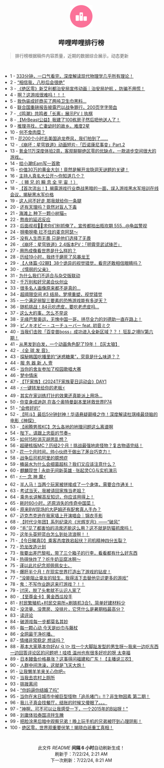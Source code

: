 <div align="center">
    <img src="./assets/icon_rank.png" alt="logo" />
    <h2>哔哩哔哩排行榜</h>
</div>

> 排行榜根据稿件内容质量，近期的数据综合展示，动态更新

<br />

<ul><li><span>1 - <a href=https://www.bilibili.com/BV1cz421i7k8>333分钟，一口气看完，深度解读现代物理学几乎所有理论！</a></span></li><li><span>2 - <a href=https://www.bilibili.com/BV1H142187Sv>“相信我，八秒后会很绝”</a></span></li><li><span>3 - <a href=https://www.bilibili.com/BV1im42137GG>《绝区零》新艾利都治安局宣传动画｜治安局护航 ，防骗不用慌！</a></span></li><li><span>4 - <a href=https://www.bilibili.com/BV13z421i75E>啊？这游戏很难吗！！！</a></span></li><li><span>5 - <a href=https://www.bilibili.com/BV1tr421K7Kv>我伪装成奸商买了两吨卫生巾黑料...</a></span></li><li><span>6 - <a href=https://www.bilibili.com/BV1xx4y1s7EK>联合国重磅报告披露巴以战争罪行，200页字字带血</a></span></li><li><span>7 - <a href=https://www.bilibili.com/BV1Tb421J7Tx>《鸣潮》共鸣者「长离」展示PV丨执棋</a></span></li><li><span>8 - <a href=https://www.bilibili.com/BV1XS411A77b>【MrBeast公益】我建了100栋房子然后把他送人了！</a></span></li><li><span>9 - <a href=https://www.bilibili.com/BV1y4421U72G>推理寻找，亡妻幼时的故乡。难度2星</a></span></li><li><span>10 - <a href=https://www.bilibili.com/BV1gE421w7DZ>何不食肉糜？</a></span></li><li><span>11 - <a href=https://www.bilibili.com/BV1oy411e7CR>花200个小时去美国追龙卷风，我们拍到了……</a></span></li><li><span>12 - <a href=https://www.bilibili.com/BV1Mb421J7Ho>《崩坏：星穹铁道》动画短片-「匹诺康尼事变」Part.2</a></span></li><li><span>13 - <a href=https://www.bilibili.com/BV1Zy411e7hq>氪金11万深度体验2周，客观聊聊绝区零的优缺点，一款进步空间很大的游戏。</a></span></li><li><span>14 - <a href=https://www.bilibili.com/BV1bz421i7yY>给小潮tEam写一首歌</a></span></li><li><span>15 - <a href=https://www.bilibili.com/BV1vy411i7cd>价值30万的黄金大剑！竟然是解开龙隐洞天谜题的关键！</a></span></li><li><span>16 - <a href=https://www.bilibili.com/BV1zi421h7Lw>主持人真名大公开～你知道几个？</a></span></li><li><span>17 - <a href=https://www.bilibili.com/BV1EM4m117nk>（ 狮 兄 的 瞬 息 全 宇 宙 ！）</a></span></li><li><span>18 - <a href=https://www.bilibili.com/BV1MX8ceHEn2>【首次流出！】揭露游戏行业商战黑暗的一面，误入游戏黑水军培训在线会议，揭秘黑水军价格</a></span></li><li><span>19 - <a href=https://www.bilibili.com/BV1Lw4m1k79Y>这人间不好走 那我就给你一条腿</a></span></li><li><span>20 - <a href=https://www.bilibili.com/BV1dy411e7sk>还有天理吗？竟然对盲人下毒</a></span></li><li><span>21 - <a href=https://www.bilibili.com/BV15i421a7yX>海滩上 种下一颗小树猫~</a></span></li><li><span>22 - <a href=https://www.bilibili.com/BV1UZ421T7BY>熬夜的延迟反应</a></span></li><li><span>23 - <a href=https://www.bilibili.com/BV1xU411U7Bw>后面叔叔👮‍♀️求你们别抓俺了，宣传都拍出瓶坎期 555...@龟兹警视</a></span></li><li><span>24 - <a href=https://www.bilibili.com/BV1dm421g7c1>呀嘞呀嘞 拦不住的麦克阿瑟～</a></span></li><li><span>25 - <a href=https://www.bilibili.com/BV1kT42167Li>没有人生而无畏 只是他们选择了无畏</a></span></li><li><span>26 - <a href=https://www.bilibili.com/BV1Tm42137LW>《崩坏：星穹铁道》2.4版本PV：「明霄竞武试锋芒」</a></span></li><li><span>27 - <a href=https://www.bilibili.com/BV1ry411e7dK>用热成像看世界是什么样的？</a></span></li><li><span>28 - <a href=https://www.bilibili.com/BV16E421w7w5>历经19小时，我终于磨死了风暴龙王</a></span></li><li><span>29 - <a href=https://www.bilibili.com/BV1cW42197HX>【人体篇-02期】38个诡异的视觉错觉，看完还敢相信眼睛吗？</a></span></li><li><span>30 - <a href=https://www.bilibili.com/BV1ff421v7nD>《懦弱的父亲》</a></span></li><li><span>31 - <a href=https://www.bilibili.com/BV1aH4y1c7ai>为什么我们不适合与杂交版联动</a></span></li><li><span>32 - <a href=https://www.bilibili.com/BV1n2421Z7R4>千万别和好兄弟合伙创业</a></span></li><li><span>33 - <a href=https://www.bilibili.com/BV1mh8Fe2Evm>很多名人画像原来都不是真的…</a></span></li><li><span>34 - <a href=https://www.bilibili.com/BV1Wm42137mA>超阈限空间 #3 结局，梦境重塑，视觉错觉</a></span></li><li><span>35 - <a href=https://www.bilibili.com/BV1qr421M73v>一个满足弱智三要素的恐怖游戏能有多逆天？</a></span></li><li><span>36 - <a href=https://www.bilibili.com/BV1Sw4m1k7Zk>随机挑战！84元吃虎皮，要吃老虎皮吗…</a></span></li><li><span>37 - <a href=https://www.bilibili.com/BV1gH4y1c7vP>这么大的事，怎么不早说</a></span></li><li><span>38 - <a href=https://www.bilibili.com/BV17H4y1c7e2>无缘巴黎奥运，无愧中国一哥，拼尽全力的刘德助一直在路上！</a></span></li><li><span>39 - <a href=https://www.bilibili.com/BV1BS411c7gd>ピノキオピー - ユーチューバー feat. 初音ミク</a></span></li><li><span>40 - <a href=https://www.bilibili.com/BV1pS42197hm>当我们击败「百变兽boss」成功进入全新区域？？！ 狂乱之境IV第六期！</a></span></li><li><span>41 - <a href=https://www.bilibili.com/BV18i421a7DG>从黑发到白发，一个动画角色配了19年！【灰太狼】</a></span></li><li><span>42 - <a href=https://www.bilibili.com/BV1KJ85eHEv8>《全 球 发 音》</a></span></li><li><span>43 - <a href=https://www.bilibili.com/BV11M4m117R4>探秘韩国吃播里的“迷惑糖果”，究竟是什么味道？？</a></span></li><li><span>44 - <a href=https://www.bilibili.com/BV1fz421q7ct>服 务 器 新 人 壹</a></span></li><li><span>45 - <a href=https://www.bilibili.com/BV1LZ421K7QW>当你的舍友参加了校园歌唱大赛</a></span></li><li><span>46 - <a href=https://www.bilibili.com/BV1nw4m1Y7XS>梦中情床</a></span></li><li><span>47 - <a href=https://www.bilibili.com/BV1H4421S7Fz>【TF家族】《2024TF家族夏日运动会》DAY1</a></span></li><li><span>48 - <a href=https://www.bilibili.com/BV1PS411w7DF>⚡一键转发给你的老板⚡</a></span></li><li><span>49 - <a href=https://www.bilibili.com/BV1jg8neQE96>其实在家训练打针的效果还真能派上用场…</a></span></li><li><span>50 - <a href=https://www.bilibili.com/BV1dS42197Dz>你变身成迪迦 在各个奥特曼副本里拯救世界P74</a></span></li><li><span>51 - <a href=https://www.bilibili.com/BV1DH4y1c7EA>“会修好的”</a></span></li><li><span>52 - <a href=https://www.bilibili.com/BV1ZM4m1y7SG>【阿斗】最后5分钟封神！华语悬疑巅峰之作！深度解读杜琪峰最烧脑的电影《神探》</a></span></li><li><span>53 - <a href=https://www.bilibili.com/BV1kZ421N7BL>【闹腾男孩KC】怎么各地的地理问题这么离谱啊</a></span></li><li><span>54 - <a href=https://www.bilibili.com/BV1TH4y1c7ML>陛下，请跟上忠臣的节奏~</a></span></li><li><span>55 - <a href=https://www.bilibili.com/BV1m4421Z7gc>如何15秒消灭胡思乱想？</a></span></li><li><span>56 - <a href=https://www.bilibili.com/BV1H1421t7mT>超硬核版MC？历经2个月！挑战最强地底怪物？复古物语完结！</a></span></li><li><span>57 - <a href=https://www.bilibili.com/BV1xW421R74Y>花一个月时间，帅小伙终于做出了茅台巧克力！</a></span></li><li><span>58 - <a href=https://www.bilibili.com/BV1wW421R7gi>战争后司机阿里的臆想症</a></span></li><li><span>59 - <a href=https://www.bilibili.com/BV15m421G72a>桶装水为什么会细菌超标？我们又应该注意什么？</a></span></li><li><span>60 - <a href=https://www.bilibili.com/BV1iM4m1y7x7>麒麟现世 | 永劫无间新英雄 · 张起灵CG与实机演示</a></span></li><li><span>61 - <a href=https://www.bilibili.com/BV1W142187yf>⚡️一 念 神 魔⚡️</a></span></li><li><span>62 - <a href=https://www.bilibili.com/BV1iy411i7uu>半人马！当两个玩家被拼接成了一个身体，需要合作通关！</a></span></li><li><span>63 - <a href=https://www.bilibili.com/BV1fz421v7YM>考试当天，我被请回家族当老祖？</a></span></li><li><span>64 - <a href=https://www.bilibili.com/BV16i421Y77z>乘务长讲解高反知识，你应该用得上！</a></span></li><li><span>65 - <a href=https://www.bilibili.com/BV1Cb421J7FN>耗时60小时，还原消失的传奇中国菜！</a></span></li><li><span>66 - <a href=https://www.bilibili.com/BV1J4421S73v>原来BW现场的大萨姆还有配套真人手办？</a></span></li><li><span>67 - <a href=https://www.bilibili.com/BV18M4m127Vg>迈克杰克逊在我家墙上开演唱会｜锦衣手影</a></span></li><li><span>68 - <a href=https://www.bilibili.com/BV161421t7Lp>【时代少年团】系列纪录片《光辉岁月》——“破风”</a></span></li><li><span>69 - <a href=https://www.bilibili.com/BV1By411e7xT>“毛”见了都害怕的凉席还能这么用？这不就是防猫抓席吗！</a></span></li><li><span>70 - <a href=https://www.bilibili.com/BV1gb421J7Au>这年头英短蓝白怎么到处流浪啊！！</a></span></li><li><span>71 - <a href=https://www.bilibili.com/BV1Ny411q7mL>【今日睇真D】乘客态度跌宕起伏？司机精神四分五裂？</a></span></li><li><span>72 - <a href=https://www.bilibili.com/BV13E421A7EM>恐龙改造计划</a></span></li><li><span>73 - <a href=https://www.bilibili.com/BV1KS421974d>我要出差巴黎啦，带了三个箱子的行李，看看都有什么好东西</a></span></li><li><span>74 - <a href=https://www.bilibili.com/BV1HU411S77v>热得快炸了？吃牛奶豆腐冰啊～</a></span></li><li><span>75 - <a href=https://www.bilibili.com/BV18x4y1s7m5>谨以此片纪念郑佩佩女士。</a></span></li><li><span>76 - <a href=https://www.bilibili.com/BV1FW421R7NT>爆肝半个月！在现实世界打造出了游戏的钻皮！</a></span></li><li><span>77 - <a href=https://www.bilibili.com/BV1Ci421Y7EG>“没能阻止挚友的轻生，我得活下去替他见识更多的游戏”</a></span></li><li><span>78 - <a href=https://www.bilibili.com/BV1S4421Z7eQ>鬼：不写作业跑这来打游戏？！！</a></span></li><li><span>79 - <a href=https://www.bilibili.com/BV1JH4y1c75L>讨厌，脱了头套就不认识人家了</a></span></li><li><span>80 - <a href=https://www.bilibili.com/BV1eS411w72F>【至尊金卡】黄金西瓜投手</a></span></li><li><span>81 - <a href=https://www.bilibili.com/BV1Gf421B7yr>村民繁殖机+村民交易所+刷铁机3合1，简单好建材料少</a></span></li><li><span>82 - <a href=https://www.bilibili.com/BV1eZ421T7ZR>没流量、没票房、没排片，它凭什么是暑期档最高分？</a></span></li><li><span>83 - <a href=https://www.bilibili.com/BV1Lz421i7pT>读评论</a></span></li><li><span>84 - <a href=https://www.bilibili.com/BV1c142187gr>破游戏每一步都莫名其妙</a></span></li><li><span>85 - <a href=https://www.bilibili.com/BV1px4y1x75n>每一颗心动 今天是纱巾与藤杖</a></span></li><li><span>86 - <a href=https://www.bilibili.com/BV1cS42197U9>全网最干净吃播。</a></span></li><li><span>87 - <a href=https://www.bilibili.com/BV1ux4y147td>情绪非常稳定 想谈吗？</a></span></li><li><span>88 - <a href=https://www.bilibili.com/BV1m4421Z7DG>基本大家基本你好ᕕ( ᐛ )ᕗ 找一个大脚趾发型的男生呀～我来一边吃东西一边回答评论区的问题吧！哇唔 温州也有很多好吃的呀 太幸福</a></span></li><li><span>89 - <a href=https://www.bilibili.com/BV1LH4y1c7dj>日本鳗鱼价格暴涨？这事得问福建和广东！【主播说三农】</a></span></li><li><span>90 - <a href=https://www.bilibili.com/BV1By411i758>人群中间洗澡，这就是飞天大炮！</a></span></li><li><span>91 - <a href=https://www.bilibili.com/BV1TE421w7eT>让我懒羊羊来关心你吧~</a></span></li><li><span>92 - <a href=https://www.bilibili.com/BV1Ww4m1k74c>当我去农村上厕所</a></span></li><li><span>93 - <a href=https://www.bilibili.com/BV1jr421M7ZT>挑拨离间</a></span></li><li><span>94 - <a href=https://www.bilibili.com/BV1zM4m1y7Ca>“你妈逼你结婚了吗”</a></span></li><li><span>95 - <a href=https://www.bilibili.com/BV171421t7pz>当你在末日城市中被巨型怪物「追杀堵门」!!？非生物因素 第二期！</a></span></li><li><span>96 - <a href=https://www.bilibili.com/BV1aS411w7dj>我儿子真会找餐厅，结账的时候又傻眼了。。。</a></span></li><li><span>97 - <a href=https://www.bilibili.com/BV1xS421R7NB>"神啊，可不可以让我感受一下，一个2015年的B站呀！"</a></span></li><li><span>98 - <a href=https://www.bilibili.com/BV1P4421S7WA>刘庸体验泰国凉拌生腌</a></span></li><li><span>99 - <a href=https://www.bilibili.com/BV1U4421Z7G1>把脸涂黑后暗中观察兄弟！晚上玩手机的兄弟被吓到心理阴影！</a></span></li><li><span>100 - <a href=https://www.bilibili.com/BV17i421a7Ah>绝区零，世界观重要伏笔！揭晓白祇重工真相！</a></span></li></ul>

<br />

<p align=center>此文件 <i>README</i> <b>间隔 6 小时</b>自动刷新生成！<br>刷新于：7/22/24, 2:21 AM<br>下一次刷新：7/22/24, 8:21 AM</p>